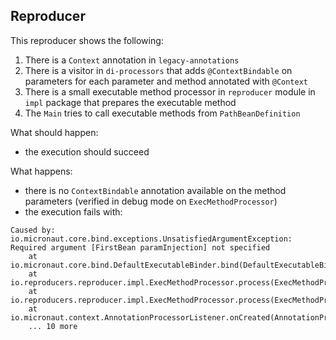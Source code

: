 Reproducer
---

This reproducer shows the following:

1. There is a `Context` annotation in `legacy-annotations`
2. There is a visitor in `di-processors` that adds `@ContextBindable` on parameters
    for each parameter and method annotated with `@Context`
3. There is a small executable method processor in `reproducer` module in
    `impl` package that prepares the executable method 
4. The `Main` tries to call executable methods from `PathBeanDefinition`     


What should happen:

- the execution should succeed

What happens:

- there is no `ContextBindable` annotation available on the method parameters
    (verified in debug mode on `ExecMethodProcessor`)
- the execution fails with:
```
Caused by: io.micronaut.core.bind.exceptions.UnsatisfiedArgumentException: Required argument [FirstBean paramInjection] not specified
	at io.micronaut.core.bind.DefaultExecutableBinder.bind(DefaultExecutableBinder.java:96)
	at io.reproducers.reproducer.impl.ExecMethodProcessor.process(ExecMethodProcessor.java:37)
	at io.reproducers.reproducer.impl.ExecMethodProcessor.process(ExecMethodProcessor.java:17)
	at io.micronaut.context.AnnotationProcessorListener.onCreated(AnnotationProcessorListener.java:89)
	... 10 more
```